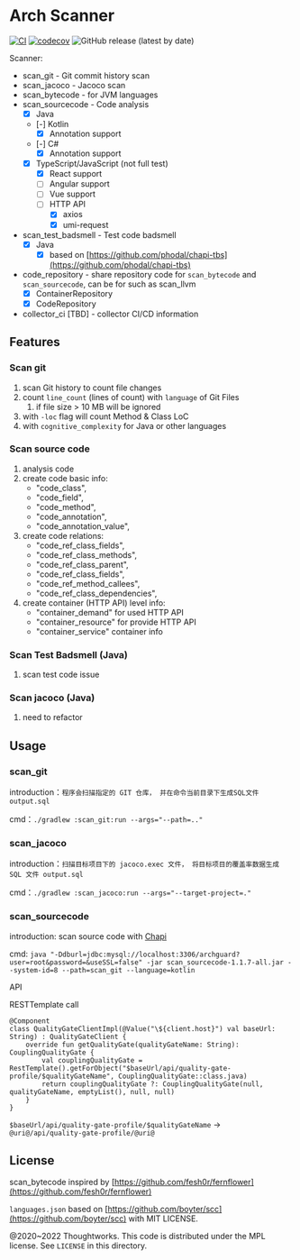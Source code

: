 # Arch Scanner

[![CI](https://github.com/archguard/scanner/actions/workflows/ci.yaml/badge.svg)](https://github.com/archguard/scanner/actions/workflows/ci.yaml)
[![codecov](https://codecov.io/gh/archguard/scanner/branch/master/graph/badge.svg?token=RSAOWTRFMT)](https://codecov.io/gh/archguard/scanner)
![GitHub release (latest by date)](https://img.shields.io/github/v/release/archguard/scanner)


Scanner:

* scan_git - Git commit history scan
* scan_jacoco - Jacoco scan
* scan_bytecode - for JVM languages
* scan_sourcecode - Code analysis
  * [x] Java
  * [-] Kotlin
     * [x] Annotation support
  * [-] C#
     * [x] Annotation support
  * [x] TypeScript/JavaScript (not full test)
     * [x] React support
     * [ ] Angular support
     * [ ] Vue support
     * [ ] HTTP API
        * [x] axios
        * [x] umi-request
* scan_test_badsmell - Test code badsmell
    * [x] Java
        * [x] based on [https://github.com/phodal/chapi-tbs](https://github.com/phodal/chapi-tbs)
* code_repository - share repository code for `scan_bytecode` and `scan_sourcecode`, can be for such as scan_llvm
  * [x] ContainerRepository
  * [x] CodeRepository
* collector_ci [TBD] - collector CI/CD information

## Features

### Scan git

1. scan Git history to count file changes
2. count `line_count` (lines of count) with `language` of Git Files
   1. if file size > 10 MB will be ignored
3. with `-loc` flag will count Method & Class LoC
4. with `cognitive_complexity` for Java or other languages

### Scan source code

1. analysis code
2. create code basic info:
    - "code_class",
    - "code_field",
    - "code_method",
    - "code_annotation",
    - "code_annotation_value",
3. create code relations:
    - "code_ref_class_fields",
    - "code_ref_class_methods",
    - "code_ref_class_parent",
    - "code_ref_class_fields",
    - "code_ref_method_callees",
    - "code_ref_class_dependencies",
4. create container (HTTP API) level info:
    - "container_demand"    for used HTTP API
    - "container_resource"  for provide HTTP API
    - "container_service"   container info                         

### Scan Test Badsmell (Java)

1. scan test code issue

### Scan jacoco (Java)

1. need to refactor

## Usage

### scan_git

introduction：`程序会扫描指定的 GIT 仓库， 并在命令当前目录下生成SQL文件 output.sql`

cmd：`./gradlew :scan_git:run --args="--path=.."`

### scan_jacoco

introduction：`扫描目标项目下的 jacoco.exec 文件， 将目标项目的覆盖率数据生成 SQL 文件 output.sql`

cmd：`./gradlew :scan_jacoco:run --args="--target-project=."`

### scan_sourcecode

introduction: scan source code with [Chapi](https://github.com/modernizing/chapi)

cmd: `java "-Ddburl=jdbc:mysql://localhost:3306/archguard?user=root&password=&useSSL=false" -jar scan_sourcecode-1.1.7-all.jar --system-id=8 --path=scan_git --language=kotlin`

API

RESTTemplate call

```
@Component
class QualityGateClientImpl(@Value("\${client.host}") val baseUrl: String) : QualityGateClient {
    override fun getQualityGate(qualityGateName: String): CouplingQualityGate {
        val couplingQualityGate = RestTemplate().getForObject("$baseUrl/api/quality-gate-profile/$qualityGateName", CouplingQualityGate::class.java)
        return couplingQualityGate ?: CouplingQualityGate(null, qualityGateName, emptyList(), null, null)
    }
}
```

`$baseUrl/api/quality-gate-profile/$qualityGateName` -> `@uri@/api/quality-gate-profile/@uri@`

License
---

scan_bytecode inspired by [https://github.com/fesh0r/fernflower](https://github.com/fesh0r/fernflower)

`languages.json` based on [https://github.com/boyter/scc](https://github.com/boyter/scc) with MIT LICENSE.

@2020~2022 Thoughtworks. This code is distributed under the MPL license. See `LICENSE` in this directory.
